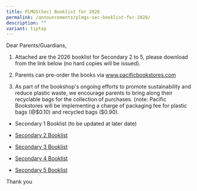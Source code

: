 ```yaml
---
title: PLMGS(Sec) Booklist for 2026
permalink: /announcements/plmgs-sec-booklist-for-2026/
description: ""
variant: tiptap
---
```

<p>Dear Parents/Guardians,</p>
<ol data-tight="true" class="tight">
<li>
<p>Attached are the 2026 booklist for Secondary 2 to 5, please download from
the link below (no hard copies&nbsp;will be issued).</p>
</li>
<li>
<p>Parents can pre-order the&nbsp;books via <a href="https://www.pacificbookstores.com" rel="noopener nofollow" target="_blank">www.pacificbookstores.com</a> 
</p>
</li>
<li>
<p>As part of the bookshop's ongoing efforts&nbsp;to promote sustainability
and reduce plastic waste, we encourage parents to bring along their recyclable
bags for the collection of purchases. (note: Pacific Bookstores will be
implementing a charge of packaging&nbsp;fee for plastic bags (@$0.10) and
recycled bags ($0.90).</p>
</li>
</ol>
<ul data-tight="true" class="tight">
<li>
<p>Secondary 1 Booklist (to be updated at later date)</p>
</li>
<li>
<p><a href="/files/S2_booklist_2026.pdf" rel="noopener noreferrer nofollow" target="_blank">Secondary 2 Booklist</a>
</p>
</li>
<li>
<p><a href="/files/S3_booklist_2026.pdf" rel="noopener noreferrer nofollow" target="_blank">Secondary 3 Booklist</a>
</p>
</li>
<li>
<p><a href="/files/S4_booklist_2026.pdf" rel="noopener noreferrer nofollow" target="_blank">Secondary 4 Booklist</a>
</p>
</li>
<li>
<p><a href="/files/S5_booklist_2026.pdf" rel="noopener noreferrer nofollow" target="_blank">Secondary 5 Booklist</a>
</p>
</li>
</ul>
<p>Thank you</p>